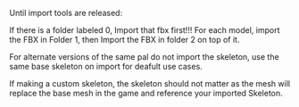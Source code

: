 


Until import tools are released:

If there is a folder labeled 0, Import that fbx first!!!
For each model, import the FBX in Folder 1, then Import the FBX in folder 2 on top of it.

For alternate versions of the same pal do not import the skeleton, use the same base skeleton on import for deafult use cases.

If making a custom skeleton, the skeleton should not matter as the mesh will replace the base mesh in the game and reference your imported Skeleton.